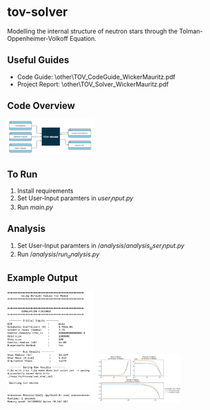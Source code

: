 # tov-solver
Modelling the internal structure of neutron stars through the Tolman-Oppenheimer-Volkoff Equation.

## Useful Guides
- Code Guide: \other\TOV_CodeGuide_WickerMauritz.pdf
- Project Report: \other\TOV_Solver_WickerMauritz.pdf

## Code Overview
<img src="other/high-level-overview.png" width = 200>

## To Run
1. Install requirements
2. Set User-Input paramters in $user_input.py$
3. Run $main.py$

## Analysis
1. Set User-Input paramters in $/analysis/analysis_user_input.py$
2. Run $/analysis/run_analysis.py$

## Example Output
<img src="other/terminal-output-SIM.png" width = 200>
<img src="other/examplerun-MPRhoProfiles2sims.png" width = 200>
